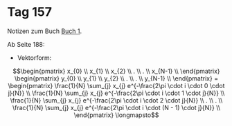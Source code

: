 # Tag 157

Notizen zum Buch [Buch 1](../Buch1.md).

Ab Seite 188:
* Vektorform:
```math
\begin{pmatrix}
x_{0} \\
x_{1} \\
x_{2} \\
. \\
. \\
x_{N-1} \\
\end{pmatrix}
\begin{pmatrix}
y_{0} \\
y_{1} \\
y_{2} \\
. \\
. \\
y_{N-1} \\
\end{pmatrix}
=
\begin{pmatrix}
\frac{1}{N} \sum_{j} x_{j} e^{-\frac{2\pi \cdot i \cdot 0 \cdot j}{N}} \\
\frac{1}{N} \sum_{j} x_{j} e^{-\frac{2\pi \cdot i \cdot 1 \cdot j}{N}} \\
\frac{1}{N} \sum_{j} x_{j} e^{-\frac{2\pi \cdot i \cdot 2 \cdot j}{N}} \\
. \\
. \\
\frac{1}{N} \sum_{j} x_{j} e^{-\frac{2\pi \cdot i \cdot (N - 1) \cdot j}{N}} \\
\end{pmatrix}
\longmapsto
```
